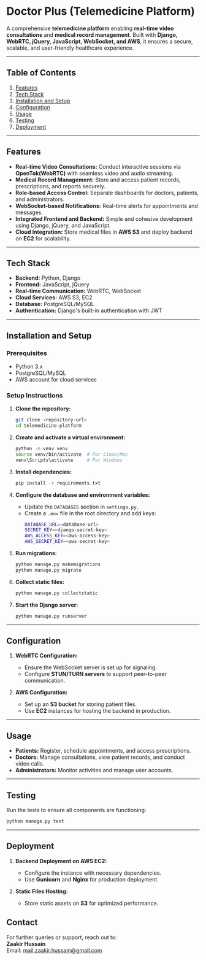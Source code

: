 
# **Doctor Plus (Telemedicine Platform)**

A comprehensive **telemedicine platform** enabling **real-time video consultations** and **medical record management**. Built with **Django, WebRTC, jQuery, JavaScript, WebSocket, and AWS**, it ensures a secure, scalable, and user-friendly healthcare experience.

---

## **Table of Contents**  
1. [Features](#features)  
2. [Tech Stack](#tech-stack)  
3. [Installation and Setup](#installation-and-setup)  
4. [Configuration](#configuration)  
5. [Usage](#usage)  
6. [Testing](#testing)  
7. [Deployment](#deployment) 

---

## **Features**  
- **Real-time Video Consultations:** Conduct interactive sessions via **OpenTok(WebRTC)** with seamless video and audio streaming.  
- **Medical Record Management:** Store and access patient records, prescriptions, and reports securely.  
- **Role-based Access Control:** Separate dashboards for doctors, patients, and administrators.  
- **WebSocket-based Notifications:** Real-time alerts for appointments and messages.  
- **Integrated Frontend and Backend:** Simple and cohesive development using Django, jQuery, and JavaScript.  
- **Cloud Integration:** Store medical files in **AWS S3** and deploy backend on **EC2** for scalability.  

---

## **Tech Stack**  
- **Backend:** Python, Django  
- **Frontend:** JavaScript, jQuery  
- **Real-time Communication:** WebRTC, WebSocket  
- **Cloud Services:** AWS S3, EC2  
- **Database:** PostgreSQL/MySQL  
- **Authentication:** Django's built-in authentication with JWT  

---

## **Installation and Setup**  
### Prerequisites  
- Python 3.x  
- PostgreSQL/MySQL  
- AWS account for cloud services  

### Setup Instructions  
1. **Clone the repository:**  
   ```bash
   git clone <repository-url>  
   cd telemedicine-platform  
   ```

2. **Create and activate a virtual environment:**  
   ```bash
   python -m venv venv  
   source venv/bin/activate  # For Linux/Mac  
   venv\Scripts\activate     # For Windows  
   ```

3. **Install dependencies:**  
   ```bash
   pip install -r requirements.txt  
   ```

4. **Configure the database and environment variables:**  
   - Update the `DATABASES` section in `settings.py`.  
   - Create a `.env` file in the root directory and add keys:  
     ```bash
     DATABASE_URL=<database-url>  
     SECRET_KEY=<django-secret-key>  
     AWS_ACCESS_KEY=<aws-access-key>  
     AWS_SECRET_KEY=<aws-secret-key>  
     ```

5. **Run migrations:**  
   ```bash
   python manage.py makemigrations  
   python manage.py migrate  
   ```

6. **Collect static files:**  
   ```bash
   python manage.py collectstatic  
   ```

7. **Start the Django server:**  
   ```bash
   python manage.py runserver  
   ```

---

## **Configuration**  
1. **WebRTC Configuration:**  
   - Ensure the WebSocket server is set up for signaling.  
   - Configure **STUN/TURN servers** to support peer-to-peer communication.

2. **AWS Configuration:**  
   - Set up an **S3 bucket** for storing patient files.  
   - Use **EC2** instances for hosting the backend in production.  

---

## **Usage**  
- **Patients:** Register, schedule appointments, and access prescriptions.  
- **Doctors:** Manage consultations, view patient records, and conduct video calls.  
- **Administrators:** Monitor activities and manage user accounts.  

---

## **Testing**  
Run the tests to ensure all components are functioning:  
```bash
python manage.py test  
```

---

## **Deployment**  
1. **Backend Deployment on AWS EC2:**  
   - Configure the instance with necessary dependencies.  
   - Use **Gunicorn** and **Nginx** for production deployment.  

2. **Static Files Hosting:**  
   - Store static assets on **S3** for optimized performance.  

## **Contact**  
For further queries or support, reach out to:  
**Zaakir Hussain**  
Email: [mail.zaakir.hussain@gmail.com](mailto:mail.zaakir.hussain@gmail.com)  
